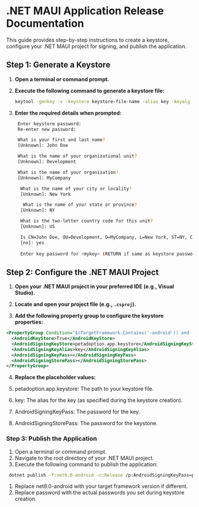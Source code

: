 # .NET MAUI Application Release Documentation

This guide provides step-by-step instructions to create a keystore, configure your .NET MAUI project for signing, and publish the application.

## Step 1: Generate a Keystore

1. **Open a terminal or command prompt.**

2. **Execute the following command to generate a keystore file:**
   ```sh
   keytool -genkey -v -keystore keystore-file-name -alias key -keyalg RSA -keysize 2048 -validity 10000
3. **Enter the required details when prompted:**
   ```sh
    Enter keystore password: 
    Re-enter new password: 

    What is your first and last name? 
    [Unknown]: John Doe

    What is the name of your organizational unit? 
    [Unknown]: Development

    What is the name of your organization? 
    [Unknown]: MyCompany

     What is the name of your city or locality? 
     [Unknown]: New York

      What is the name of your state or province? 
     [Unknown]: NY

     What is the two-letter country code for this unit? 
     [Unknown]: US

     Is CN=John Doe, OU=Development, O=MyCompany, L=New York, ST=NY, C=US correct? 
     [no]: yes
	
     Enter key password for <mykey> (RETURN if same as keystore password): 

## Step 2: Configure the .NET MAUI Project

1. **Open your .NET MAUI project in your preferred IDE (e.g., Visual Studio).**

2. **Locate and open your project file (e.g., `.csproj`).**

3. **Add the following property group to configure the keystore properties:**

```xml
<PropertyGroup Condition="$(TargetFramework.Contains('-android')) and '$(Configuration)' == 'Release'">
  <AndroidKeyStore>True</AndroidKeyStore>
  <AndroidSigningKeyStore>petadoption.app.keystore</AndroidSigningKeyStore>
  <AndroidSigningKeyAlias>key</AndroidSigningKeyAlias>
  <AndroidSigningKeyPass></AndroidSigningKeyPass>
  <AndroidSigningStorePass></AndroidSigningStorePass>
</PropertyGroup>
```
4. **Replace the placeholder values:**

1. petadoption.app.keystore: The path to your keystore file.
2. key: The alias for the key (as specified during the keystore creation).
3. AndroidSigningKeyPass: The password for the key.
4. AndroidSigningStorePass: The password for the keystone.
### Step 3: Publish the Application
1. Open a terminal or command prompt.
2. Navigate to the root directory of your .NET MAUI project.
3. Execute the following command to publish the application:
 ```sh
  dotnet publish -f:net6.0-android -c:Release /p:AndroidSigningKeyPass=password /p:AndroidSigningStorePass=password
```
1. Replace net6.0-android with your target framework version if different.
2. Replace password with the actual passwords you set during keystore creation.
